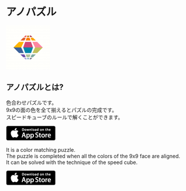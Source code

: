 # アノパズル

![alt](images/iroc_icon.png)

## アノパズルとは?

色合わせパズルです。  
9x9の面の色を全て揃えるとパズルの完成です。  
スピードキューブのルールで解くことができます。

[![alt](images/store.png)](https://itunes.apple.com/jp/app/id1463355643)


It is a color matching puzzle.  
The puzzle is completed when all the colors of the 9x9 face are aligned.  
It can be solved with the technique of the speed cube.

[![alt](images/store.png)](https://itunes.apple.com/us/app/id1463355643)